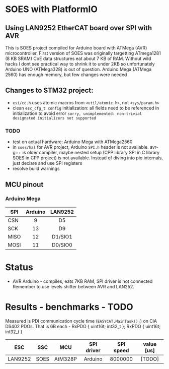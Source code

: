 # SOES with PlatformIO

## Using LAN9252 EtherCAT board over SPI with AVR

This is SOES project compiled for Arduino board with ATMega (AVR) microcontroller. First version of SOES was originally targetting ATmega1281 (8 KB SRAM)
CoE data structures eat about 7 KB of RAM. Without wild hacks I dont see practical way to shrink it to under 2KB so unfortunately Arduino UNO (ATMega328) is out of question. Arduino Mega (ATMega 2560) has enough memory, but few changes were needed

## Changes to STM32 project:
- `esi/cc.h` uses atomic macros from `<util/atomic.h>`, not `<sys/param.h>`
- clean `esc_cfg_t config` initialization: all fields need to be referenced in initialization to avoid error `sorry, unimplemented: non-trivial designated initializers not supported` 

### TODO
- test on actual hardware: Arduino Mega with ATMega2560
- in `soes/hal` for AVR project, Arduino `SPI.h` header is not available. avr-g++ is older compiler, maybe nested setup (CPP library SPI in C library SOES in CPP project) is not available. Instead of diving into pio internals, just declare and use SPI registers
- resolve build warnings

## MCU pinout

### Arduino Mega

| SPI  | Arduino | LAN9252 |
| ---- |:-------:|:-------:|
| CSN  |  9      | D5      |
| SCK  |  13     | D9      |
| MISO |  12     | D1/SIO1 |
| MOSI |  11     | D0/SIO0 |

# Status

- AVR Arduino - compiles, eats 7KB RAM, SPI driver is not connected
Remember to use levels shifter between AVR and LAN252.

# Results - benchmarks - TODO

Measured is PDI communication cycle time (`EASYCAT.MainTask();`) on CiA DS402 PDOs. That is 6B each - RxPDO { uint16t; int32_t }; RxPDO { uint16t; int32_t }

| ESC     | SSC       | MCU     | SPI driver | SPI speed | value [us] |
| ------- | --------- |:-------:|:----------:|:---------:|:----------:|
| LAN9252 | SOES      | AtM328P |  Arduino   | 8000000   | [TODO]     |
